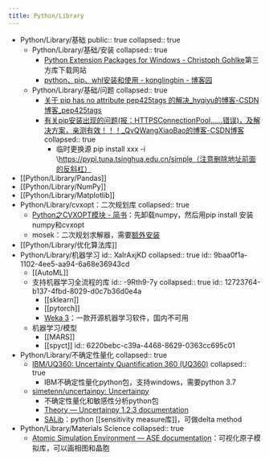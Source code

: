 ```yaml
---
title: Python/Library
---
```


- Python/Library/基础
  public:: true
  collapsed:: true
	- Python/Library/基础/安装
	  collapsed:: true
		- [Python Extension Packages for Windows - Christoph Gohlke](https://www.lfd.uci.edu/~gohlke/pythonlibs/#scipy)第三方库下载网站
		- [python、pip、whl安装和使用 - konglingbin - 博客园](https://www.cnblogs.com/klb561/p/9271322.html)
	- Python/Library/基础/问题
	  collapsed:: true
		- [关于 pip has no attribute pep425tags 的解决_hyqiyu的博客-CSDN博客_pep425tags](https://blog.csdn.net/qq_40772189/article/details/106455315)
		- [有关pip安装出现的问题(报：HTTPSConnectionPool……错误)，及解决方案，亲测有效！！！_QvQWangXiaoBao的博客-CSDN博客](https://blog.csdn.net/QvQWangXiaoBao/article/details/111145854)
		  collapsed:: true
			- 临时更换源 pip install xxx -i \https://pypi.tuna.tsinghua.edu.cn/simple（注意删除地址前面的反斜杠）
- [[Python/Library/Pandas]]
- [[Python/Library/NumPy]]
- [[Python/Library/Matplotlib]]
- Python/Library/cvxopt：二次规划库
  collapsed:: true
	- [Python之CVXOPT模块 - 简书](https://www.jianshu.com/p/df447c3e4efe)：先卸载numpy，然后用pip install 安装numpy和cvxopt
	- mosek：二次规划求解器，需要[额外安装](https://hyp.is/hUX3VDQIEeyrDKdMHffprw/cvxopt.org/userguide/coneprog.html)
- [[Python/Library/优化算法库]]
- Python/Library/机器学习
  id:: XaIrAxjKD
  collapsed:: true
  id:: 9baa0f1a-1102-4ee5-aa94-6a68e36943cd
	- [[AutoML]]
	- 支持机器学习全流程的库
	  id:: -9Rth9-7y
	  collapsed:: true
	  id:: 12723764-b137-4fbd-8029-d0c7b36d0e4a
		- [[sklearn]]
		- [[pytorch]]
		- [Weka 3](https://www.cs.waikato.ac.nz/ml/weka/index.html)：一款开源机器学习软件，国内不可用
	- 机器学习/模型
		- [[MARS]]
		- [[spyct]]
		  id:: 6220bebc-c39a-4468-8629-0363cc695c01
- Python/Library/不确定性量化
  collapsed:: true
	- [IBM/UQ360: Uncertainty Quantification 360 (UQ360)](https://github.com/IBM/UQ360)
	  collapsed:: true
		- IBM不确定性量化python包，支持windows，需要python 3.7
	- [simetenn/uncertainpy: Uncertainpy](https://github.com/simetenn/uncertainpy)
		- 不确定性量化和敏感性分析python包
		- [Theory — Uncertainpy 1.2.3 documentation](https://uncertainpy.readthedocs.io/en/latest/theory.html)
		- [SALib](https://github.com/SALib/SALib)：python [[sensitivity measure库]]，可做delta method
- Python/Library/Materials Science
  collapsed:: true
	- [Atomic Simulation Environment — ASE documentation](https://wiki.fysik.dtu.dk/ase/index.html)：可视化原子模拟库，可以画相图和晶胞